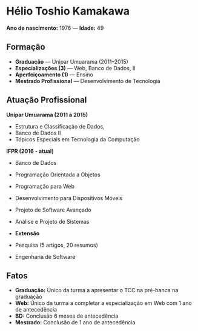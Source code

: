 # Hélio Toshio Kamakawa

**Ano de nascimento:** 1976 — **Idade:** 49

## Formação

- **Graduação** — Unipar Umuarama (2011–2015)  
- **Especializações (3)** — Web, Banco de Dados, II
- **Aperfeiçoamento (1)** — Ensino
- **Mestrado Profissional** — Desenvolvimento de Tecnologia

## Atuação Profissional 

**Unipar Umuarama (2011 à 2015)** 
- Estrutura e Classificação de Dados, 
- Banco de Dados II  
- Tópicos Especiais em Tecnologia da Computação

**IFPR (2016 - atual)**
- Banco de Dados  
- Programação Orientada a Objetos  
- Programação para Web  
- Desenvolvimento para Dispositivos Móveis  
- Projeto de Software Avançado  
- Análise e Projeto de Sistemas  
- **Extensão**

- Pesquisa (5 artigos, 20 resumos)
- Engenharia de Software 

## Fatos
- **Graduação:** Único da turma a apresentar o TCC na pré-banca na graduação  
- **Web:** Único da turma a completar a especialização em Web com 1 ano de antecedência  
- **BD:** Conclusão 6 meses de antecedência  
- **Mestrado:** Conclusão de 1 ano de antecedência
